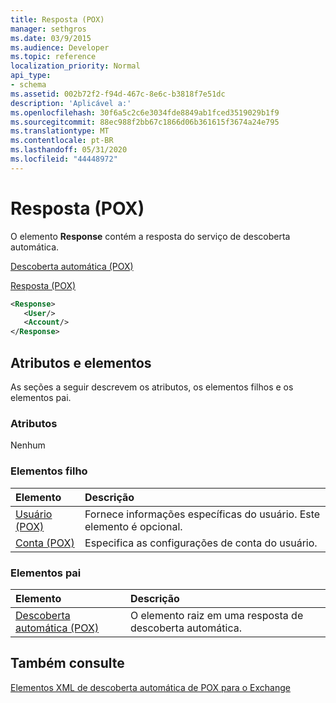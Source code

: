 ```yaml
---
title: Resposta (POX)
manager: sethgros
ms.date: 03/9/2015
ms.audience: Developer
ms.topic: reference
localization_priority: Normal
api_type:
- schema
ms.assetid: 002b72f2-f94d-467c-8e6c-b3818f7e51dc
description: 'Aplicável a:'
ms.openlocfilehash: 30f6a5c2c6e3034fde8849ab1fced3519029b1f9
ms.sourcegitcommit: 88ec988f2bb67c1866d06b361615f3674a24e795
ms.translationtype: MT
ms.contentlocale: pt-BR
ms.lasthandoff: 05/31/2020
ms.locfileid: "44448972"
---
```

# <a name="response-pox"></a>Resposta (POX)


  
O elemento **Response** contém a resposta do serviço de descoberta automática. 
  
[Descoberta automática (POX)](autodiscover-pox.md)
  
[Resposta (POX)](response-pox.md)
  
```xml
<Response>
   <User/>
   <Account/>
</Response>
```

## <a name="attributes-and-elements"></a>Atributos e elementos

As seções a seguir descrevem os atributos, os elementos filhos e os elementos pai.
  
### <a name="attributes"></a>Atributos

Nenhum
  
### <a name="child-elements"></a>Elementos filho

|**Elemento**|**Descrição**|
|:-----|:-----|
|[Usuário (POX)](user-pox.md) <br/> |Fornece informações específicas do usuário. Este elemento é opcional.  <br/> |
|[Conta (POX)](account-pox.md) <br/> |Especifica as configurações de conta do usuário.  <br/> |
   
### <a name="parent-elements"></a>Elementos pai

|**Elemento**|**Descrição**|
|:-----|:-----|
|[Descoberta automática (POX)](autodiscover-pox.md) <br/> |O elemento raiz em uma resposta de descoberta automática.  <br/> |
   
## <a name="see-also"></a>Também consulte



[Elementos XML de descoberta automática de POX para o Exchange](pox-autodiscover-xml-elements-for-exchange.md)

